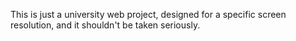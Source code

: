 This is just a university web project, designed for a specific screen resolution, and it shouldn't be taken seriously.
